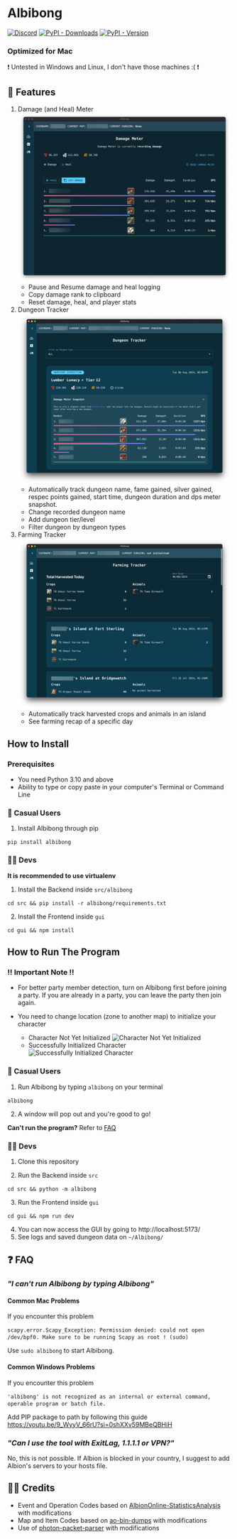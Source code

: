 # Albibong

[![Discord](https://img.shields.io/discord/772406813438115891?logo=discord&logoColor=7289da&label=discord&labelColor=1E2126&color=7289da)](https://discord.gg/tHztGJ2QYT)
[![PyPI - Downloads](https://img.shields.io/pypi/dm/albibong)](https://pypi.org/project/albibong/)
[![PyPI - Version](https://img.shields.io/pypi/v/albibong?label=pypi%20version)](https://pypi.org/project/albibong/)

### Optimized for Mac

❗️ Untested in Windows and Linux, I don't have those machines :( ❗️

## 🎯 Features

1. Damage (and Heal) Meter
   ![Damage (and Heal) Meter](readme_screenshots/damage_meter.png)
   - Pause and Resume damage and heal logging
   - Copy damage rank to clipboard
   - Reset damage, heal, and player stats
2. Dungeon Tracker
   ![Dungeon Tracker](readme_screenshots/dungeon_tracker.png)
   - Automatically track dungeon name, fame gained, silver gained, respec points gained, start time, dungeon duration and dps meter snapshot.
   - Change recorded dungeon name
   - Add dungeon tier/level
   - Filter dungeon by dungeon types
3. Farming Tracker
   ![Farming Tracker](readme_screenshots/farming_tracker.png)
   - Automatically track harvested crops and animals in an island
   - See farming recap of a specific day

## How to Install

### Prerequisites

- You need Python 3.10 and above
- Ability to type or copy paste in your computer's Terminal or Command Line

### 🔰 Casual Users

1. Install Albibong through pip

```
pip install albibong
```

### 👨‍💻 Devs

**It is recommended to use virtualenv**

1. Install the Backend inside `src/albibong`

```
cd src && pip install -r albibong/requirements.txt
```

2. Install the Frontend inside `gui`

```
cd gui && npm install
```

## How to Run The Program

### ‼️ Important Note ‼️

- For better party member detection, turn on Albibong first before joining a party. If you are already in a party, you can leave the party then join again.

- You need to change location (zone to another map) to initialize your character
  - Character Not Yet Initialized
    ![Character Not Yet Initialized](readme_screenshots/not_initialized.png)
  - Successfully Initialized Character
    ![Successfully Initialized Character](readme_screenshots/initialized.png)

### 🔰 Casual Users

1. Run Albibong by typing `albibong` on your terminal

```
albibong
```

2. A window will pop out and you're good to go!

**Can't run the program?** Refer to [FAQ](#-faq)

### 👨‍💻 Devs

1. Clone this repository

2. Run the Backend inside `src`

```
cd src && python -m albibong
```

3. Run the Frontend inside `gui`

```
cd gui && npm run dev
```

4. You can now access the GUI by going to http://localhost:5173/
5. See logs and saved dungeon data on `~/Albibong/`

## ❓ FAQ

### _"I can't run Albibong by typing Albibong"_

#### Common Mac Problems

If you encounter this problem

```
scapy.error.Scapy_Exception: Permission denied: could not open /dev/bpf0. Make sure to be running Scapy as root ! (sudo)
```

Use `sudo albibong` to start Albibong.

#### Common Windows Problems

If you encounter this problem

```
'albibong' is not recognized as an internal or external command, operable program or batch file.
```

Add PIP package to path by following this guide https://youtu.be/9_WyyV_66rU?si=0shXXv59MBeQBHiH

### _"Can I use the tool with ExitLag, 1.1.1.1 or VPN?"_

No, this is not possible. If Albion is blocked in your country, I suggest to add Albion's servers to your hosts file.

## 🤝🏼 Credits

- Event and Operation Codes based on [AlbionOnline-StatisticsAnalysis](https://github.com/Triky313/AlbionOnline-StatisticsAnalysis) with modifications
- Map and Item Codes based on [ao-bin-dumps](https://github.com/ao-data/ao-bin-dumps) with modifications
- Use of [photon-packet-parser](https://github.com/santiac89/photon-packet-parser) with modifications
